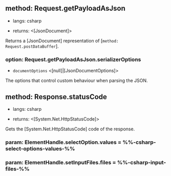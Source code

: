 ## method: Request.getPayloadAsJson
* langs: csharp
- returns: <[JsonDocument]>

Returns a [JsonDocument] representation of [`method: Request.postDataBuffer`].

### option: Request.getPayloadAsJson.serializerOptions
- `documentOptions` <[null]|[JsonDocumentOptions]>

The options that control custom behaviour when parsing the JSON.

## method: Response.statusCode
* langs: csharp
- returns: <[System.Net.HttpStatusCode]>

Gets the [System.Net.HttpStatusCode] code of the response.

### param: ElementHandle.selectOption.values = %%-csharp-select-options-values-%%
### param: ElementHandle.setInputFiles.files = %%-csharp-input-files-%%